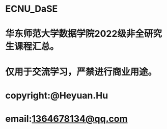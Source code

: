 # ECNU_DaSE
# 华东师范大学数据学院2022级非全研究生课程汇总。
# 仅用于交流学习，严禁进行商业用途。
# copyright:@Heyuan.Hu
# email:1364678134@qq.com